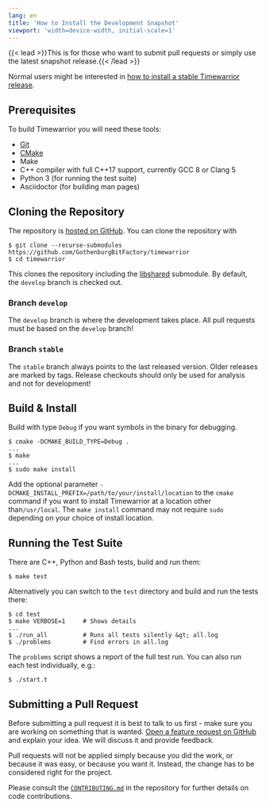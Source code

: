 ```yaml
---
lang: en
title: 'How to Install the Development Snapshot'
viewport: 'width=device-width, initial-scale=1'
---
```


{{< lead >}}This is for those who want to submit pull requests or simply use the latest snapshot release.{{< /lead >}}

Normal users might be interested in [how to install a stable Timewarrior release](/docs/install).

## Prerequisites

To build Timewarrior you will need these tools:

* [Git](https://git-scm.com)
* [CMake](https://cmake.org)
* Make
* C++ compiler with full C++17 support, currently GCC 8 or Clang 5
* Python 3 (for running the test suite)
* Asciidoctor (for building man pages)

## Cloning the Repository

The repository is [hosted on GitHub](https://github.com/GothenburgBitFactory/timewarrior).
You can clone the repository with

```
$ git clone --recurse-submodules https://github.com/GothenburgBitFactory/timewarrior
$ cd timewarrior
```

This clones the repository including the [libshared](https://github.com/GothenburgBitFactory/libshared) submodule.
By default, the `develop` branch is checked out.

### Branch `develop`

The `develop` branch is where the development takes place.
All pull requests must be based on the `develop` branch!

### Branch `stable`

The `stable` branch always points to the last released version.
Older releases are marked by tags.
Release checkouts should only be used for analysis and not for development!

## Build & Install

Build with type `Debug` if you want symbols in the binary for debugging.
```
$ cmake -DCMAKE_BUILD_TYPE=Debug .
...
$ make
...
$ sudo make install
```

Add the optional parameter `-DCMAKE_INSTALL_PREFIX=/path/to/your/install/location` to the `cmake` command if you want to install Timewarrior at a location other than`/usr/local`.
The `make install` command may not require `sudo` depending on your choice of install location.

## Running the Test Suite

There are C++, Python and Bash tests, build and run them:
```
$ make test
```
Alternatively you can switch to the `test` directory and build and run the tests there:
```
$ cd test
$ make VERBOSE=1     # Shows details
...
$ ./run_all          # Runs all tests silently &gt; all.log
$ ./problems         # Find errors in all.log
```

The `problems` script shows a report of the full test run.
You can also run each test individually, e.g.:

```
$ ./start.t
```

## Submitting a Pull Request

Before submitting a pull request it is best to talk to us first - make sure you are working on something that is wanted.
[Open a feature request on GitHub](https://github.com/GothenburgBitFactory/timewarrior/issues) and explain your idea.
We will discuss it and provide feedback.

Pull requests will not be applied simply because you did the work, or because it was easy, or because you want it.
Instead, the change has to be considered right for the project.

Please consult the [`CONTRIBUTING.md`](https://github.com/GothenburgBitFactory/timewarrior/blob/develop/CONTRIBUTING.md) in the repository for further details on code contributions.

